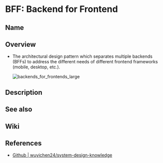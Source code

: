 # BFF: Backend for Frontend

## Name

## Overview
- The architectural design pattern which separates multiple backends (BFFs) to address the different needs of different frontend frameworks (mobile, desktop, etc.).

  ![backends_for_frontends_large](https://user-images.githubusercontent.com/8989447/197925657-4a3d8eeb-c199-46b3-9438-786512c55a3f.png)

## Description

## See also

## Wiki

## References
- [Github | wuyichen24/system-design-knowledge](https://github.com/wuyichen24/system-design-knowledge/blob/master/patterns/external_api_patterns/Backends_For_Frontends.md)
